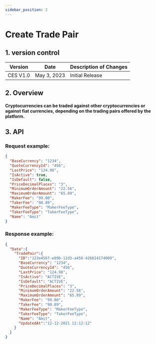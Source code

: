 ```yaml
---
sidebar_position: 2
---
```


# Create Trade Pair

## 1. version control

| Version  | Date        | Description of Changes |
| -------- | ----------- | ---------------------- |
| CES V1.0 | May 3, 2023 | Initial Release        |

## 2. Overview

#### Cryptocurrencies can be traded against other cryptocurrencies or against fiat currencies, depending on the trading pairs offered by the platform.

## 3. API

### Request example:

```json
{
  "BaseCurrency": "1234",
  "QuoteCurrencyId": "456",
  "LastPrice": "124.98",
  "IsActive": true,
  "IsDefault": false,
  "PriceDecimalPlaces": "3",
  "MinimumOrderAmount": "22.56",
  "MaximumOrderAmount": "65.89",
  "MakerFee": "99.00",
  "TakerFee": "90.89",
  "MakerFeeType": "MakerFeeType",
  "TakerFeeType": "TakerFeeType",
  "Name": "Amit"
}
```

### Response example:

```json
{
  "Data":{
    "TradePair":{
      "ID":"123e4567-e89b-12d3-a456-426614174000",
      "BaseCurrency": "1234",
      "QuoteCurrencyId": "456",
      "LastPrice": "124.98",
      "IsActive": "ACTIVE",
      "IsDefault": "ACTIVE",
      "PriceDecimalPlaces": "3",
      "MinimumOrderAmount": "22.56",
      "MaximumOrderAmount": "65.89",
      "MakerFee": "99.00",
      "TakerFee": "90.89",
      "MakerFeeType": "MakerFeeType",
      "TakerFeeType": "TakerFeeType",
      "Name": "Amit",
      "UpdatedAt":"12-12-2021 12:12:12"
    }
  }
}
```
